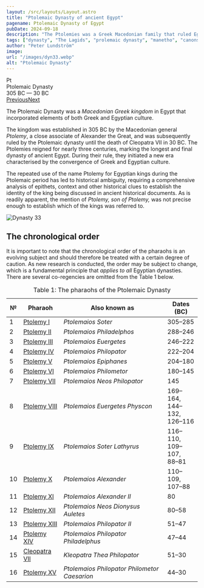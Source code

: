 ```yaml
---
layout: /src/layouts/Layout.astro
title: "Ptolemaic Dynasty of ancient Egypt"
pagename: Ptolemaic Dynasty of Egypt
pubDate: 2024-09-18
description: "The Ptolemies was a Greek Macedonian family that ruled Egypt for approximately three centuries until the death of Cleopatra in 30 BC."
tags: ["dynasty", "The Lagids", "prolemaic dynasty", "manetho", "canons"]
author: "Peter Lundström"
image:
url: "/images/dyn33.webp"
alt: "Ptolemaic Dynasty"
---
```


<div class="dynruta float-right ml-4 mb-3 mt-4">
	<div class="flex flex-col justify-center items-center [text-shadow:_0_1px_0_rgb(255_255_255_/_20%)]">
		<div class="text-9xl font-bold [text-shadow:_0_1px_0_rgb(255_255_255_/_40%)]">Pt</div>
		<div>Ptolemaic Dynasty</div>
		<div>305 BC &mdash; 30 BC</div>
		<div class="w-full flex justify-between"><a href="/dynasty/argead">Previous</a><a href="/dynasty/roman-pharaohs">Next</a></div>
	</div>
</div>

<p class="lead">
The Ptolemaic Dynasty was a <em>Macedonian Greek kingdom</em> in Egypt that incorporated elements of both Greek and Egyptian culture.
</p>
<p>
The kingdom was established in 305 BC by the Macedonian general <i>Ptolemy</i>, a close associate of Alexander the Great, and was subsequently ruled by the Ptolemaic dynasty until the death of Cleopatra VII in 30 BC. The Ptolemies reigned for nearly three centuries, marking the longest and final dynasty of ancient Egypt. During their rule, they initiated a new era characterised by the convergence of Greek and Egyptian culture.
</p>
<p>
The repeated use of the name Ptolemy for Egyptian kings during the Ptolemaic period has led to historical ambiguity, requiring a comprehensive analysis of epithets, context and other historical clues to establish the identity of the king being discussed in ancient historical documents. As is readily apparent, the mention of <i>Ptolemy, son of Ptolemy,</i> was not precise enough to establish which of the kings was referred to.
</p>
<img class="w-full rounded-sm sm:rounded-xl my-10" src="/images/dyn33.webp" alt="Dynasty 33">
<h2 class="mt-10">The chronological order</h2>
<p>
It is important to note that the chronological order of the pharaohs is an evolving subject and should therefore be treated with a certain degree of caution. As new research is conducted, the order may be subject to change, which is a fundamental principle that <i>applies to all</i> Egyptian dynasties.
There are several co-regencies are omitted from the Table 1 below.</p>

<table>
	<caption class="py-2 text-sm">Table 1: The pharaohs of the Ptolemaic Dynasty</caption>
	<thead>
		<tr>
			<th scope="col" class="w-5 text-center">№</th>
			<th scope="col" class="pl-3">Pharaoh</th>
			<th scope="col" class="pl-3">Also known as</th>
			<th scope="col" class="pl-3">Dates (BC)</th>
		</tr>
	</thead>
	<tbody>

<tr><td>1</td><td><a href="/pharaohs/Ptolemy-I">Ptolemy I</a></td><td><em>Ptolemaios Soter</em></td><td>305&ndash;285</td></tr>
<tr><td>2</td><td><a href="/pharaohs/Ptolemy-II">Ptolemy II</a></td><td><em>Ptolemaios Philadelphos</em></td><td>288&ndash;246</td></tr>
<tr><td>3</td><td><a href="/pharaohs/Ptolemy-III">Ptolemy III</a></td><td><em>Ptolemaios Euergetes</em></td><td>246&ndash;222</td></tr>
<tr><td>4</td><td><a href="/pharaohs/Ptolemy-IV">Ptolemy IV</a></td><td><em>Ptolemaios Philopator</em></td><td>222&ndash;204</td></tr>
<tr><td>5</td><td><a href="/pharaohs/Ptolemy-V">Ptolemy V</a></td><td><em>Ptolemaios Epiphanes</em></td><td>204&ndash;180</td></tr>
<tr><td>6</td><td><a href="/pharaohs/Ptolemy-VI">Ptolemy VI</a></td><td><em>Ptolemaios Philometor</em></td><td>180&ndash;145</td></tr>
<tr><td>7</td><td><a href="/pharaohs/Ptolemy-VII">Ptolemy VII</a></td><td><em>Ptolemaios Neos Philopator</em></td><td>145</td></tr>
<tr><td>8</td><td><a href="/pharaohs/Ptolemy-VIII">Ptolemy VIII</a></td><td><em>Ptolemaios Euergetes Physcon</em></td><td>169–164,<br>144–132,<br>126–116</td></tr>
<tr><td>9</td><td><a href="/pharaohs/Ptolemy-IX">Ptolemy IX</a></td><td><em>Ptolemaios Soter Lathyrus</em></td><td>116–110,<br>109–107,<br>88–81</td></tr>
<tr><td>10</td><td><a href="/pharaohs/Ptolemy-X">Ptolemy X</a></td><td><em>Ptolemaios Alexander</em></td><td>110–109,<br>107–88</td></tr>
<tr><td>11</td><td><a href="/pharaohs/Ptolemy-XI">Ptolemy XI</a></td><td><em>Ptolemaios Alexander II</em></td><td>80</td></tr>
<tr><td>12</td><td><a href="/pharaohs/Ptolemy-XII">Ptolemy XII</a></td><td><em>Ptolemaios Neos Dionysus Auletes</em></td><td>80&ndash;58</td></tr>
<tr><td>13</td><td><a href="/pharaohs/Ptolemy-XIII">Ptolemy XIII</a></td><td><em>Ptolemaios Philopator II</em></td><td>51&ndash;47</td></tr>
<tr><td>14</td><td><a href="/pharaohs/Ptolemy-XIV">Ptolemy XIV</a></td><td><em>Ptolemaios Philopator Philadelphus</em></td><td>47&ndash;44</td></tr>
<tr><td>15</td><td><a href="/pharaohs/Cleopatra-VII">Cleopatra VII</a></td><td><em>Kleopatra Thea Philopator</em></td><td>51&ndash;30</td></tr>
<tr><td>16</td><td><a href="/pharaohs/Ptolemy-XV">Ptolemy XV</a></td><td><em>Ptolemaios Philopator Philometor Caesarion</em></td><td>44&ndash;30</td></tr>
	</tbody>
</table>
